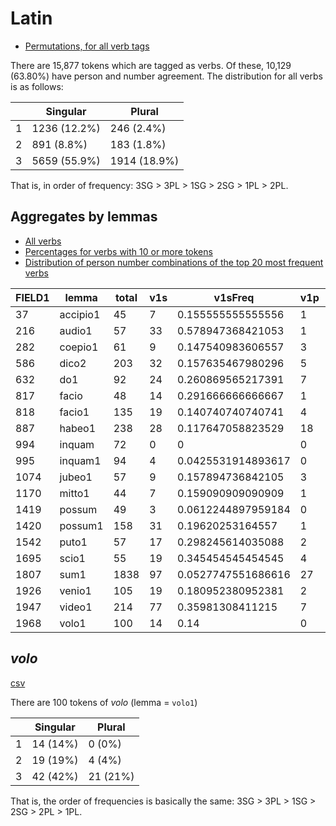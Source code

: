 # Latin

* [Permutations, for all verb tags](/RDir/allpermutationsLatin.csv)

There are 15,877 tokens which are tagged as verbs.  Of these, 10,129 (63.80%) have person and number agreement.  The distribution for all verbs is as follows:

| | Singular| Plural|
|--|--|--|
|1 | 1236 (12.2%) | 246 (2.4%)|
|2 | 891 (8.8%) | 183 (1.8%)|
|3 | 5659 (55.9%) | 1914 (18.9%) |

That is, in order of frequency: 3SG > 3PL > 1SG > 2SG > 1PL > 2PL.


## Aggregates by lemmas

* [All verbs](/RDir/Lat_all_fin_pct.csv)
* [Percentages for verbs with 10 or more tokens](/RDir/latin_finite_ten_or_more.csv)
* [Distribution of person number combinations of the top 20 most frequent verbs](/RDir/Latin_top_20_finite.csv)

|FIELD1|lemma   |total|v1s|v1sFreq           |v1p|v1pFreq            |v2s|v2sFreq           |v2p|v2pFreq            |v3s |v3sFreq          |v3p|v3pFreq           |
|------|--------|-----|---|------------------|---|-------------------|---|------------------|---|-------------------|----|-----------------|---|------------------|
|37    |accipio1|45   |7  |0.155555555555556 |1  |0.0222222222222222 |6  |0.133333333333333 |1  |0.0222222222222222 |23  |0.511111111111111|7  |0.155555555555556 |
|216   |audio1  |57   |33 |0.578947368421053 |1  |0.0175438596491228 |2  |0.0350877192982456|3  |0.0526315789473684 |16  |0.280701754385965|2  |0.0350877192982456|
|282   |coepio1 |61   |9  |0.147540983606557 |3  |0.0491803278688525 |1  |0.0163934426229508|0  |0                  |31  |0.508196721311475|17 |0.278688524590164 |
|586   |dico2   |203  |32 |0.157635467980296 |5  |0.0246305418719212 |15 |0.0738916256157636|3  |0.0147783251231527 |116 |0.571428571428571|32 |0.157635467980296 |
|632   |do1     |92   |24 |0.260869565217391 |7  |0.0760869565217391 |8  |0.0869565217391304|3  |0.0326086956521739 |36  |0.391304347826087|14 |0.152173913043478 |
|817   |facio   |48   |14 |0.291666666666667 |1  |0.0208333333333333 |5  |0.104166666666667 |1  |0.0208333333333333 |24  |0.5              |3  |0.0625            |
|818   |facio1  |135  |19 |0.140740740740741 |4  |0.0296296296296296 |12 |0.0888888888888889|5  |0.037037037037037  |65  |0.481481481481481|30 |0.222222222222222 |
|887   |habeo1  |238  |28 |0.117647058823529 |18 |0.0756302521008403 |19 |0.0798319327731092|7  |0.0294117647058824 |118 |0.495798319327731|48 |0.201680672268908 |
|994   |inquam  |72   |0  |0                 |0  |0                  |1  |0.0138888888888889|0  |0                  |71  |0.986111111111111|0  |0                 |
|995   |inquam1 |94   |4  |0.0425531914893617|0  |0                  |1  |0.0106382978723404|0  |0                  |89  |0.946808510638298|0  |0                 |
|1074  |jubeo1  |57   |9  |0.157894736842105 |3  |0.0526315789473684 |1  |0.0175438596491228|0  |0                  |41  |0.719298245614035|3  |0.0526315789473684|
|1170  |mitto1  |44   |7  |0.159090909090909 |1  |0.0227272727272727 |6  |0.136363636363636 |0  |0                  |23  |0.522727272727273|7  |0.159090909090909 |
|1419  |possum  |49   |3  |0.0612244897959184|0  |0                  |5  |0.102040816326531 |0  |0                  |30  |0.612244897959184|11 |0.224489795918367 |
|1420  |possum1 |158  |31 |0.19620253164557  |1  |0.00632911392405063|27 |0.170886075949367 |3  |0.0189873417721519 |72  |0.455696202531646|24 |0.151898734177215 |
|1542  |puto1   |57   |17 |0.298245614035088 |2  |0.0350877192982456 |15 |0.263157894736842 |5  |0.087719298245614  |11  |0.192982456140351|7  |0.12280701754386  |
|1695  |scio1   |55   |19 |0.345454545454545 |4  |0.0727272727272727 |9  |0.163636363636364 |8  |0.145454545454545  |12  |0.218181818181818|3  |0.0545454545454545|
|1807  |sum1    |1838 |97 |0.0527747551686616|27 |0.014689880304679  |86 |0.0467899891186072|9  |0.00489662676822633|1231|0.66974972796518 |388|0.211099020674646 |
|1926  |venio1  |105  |19 |0.180952380952381 |2  |0.019047619047619  |17 |0.161904761904762 |1  |0.00952380952380952|44  |0.419047619047619|22 |0.20952380952381  |
|1947  |video1  |214  |77 |0.35981308411215  |7  |0.0327102803738318 |32 |0.149532710280374 |10 |0.0467289719626168 |57  |0.266355140186916|31 |0.144859813084112 |
|1968  |volo1   |100  |14 |0.14              |0  |0                  |19 |0.19              |4  |0.04               |42  |0.42             |21 |0.21              |


## *volo*

[csv](/RDir/volo_finite_pct.csv)

There are 100 tokens of *volo* (lemma = ```volo1```)

| | Singular | Plural |
|-- | -- | --| 
|1 | 14 (14%) | 0 (0%)| 
| 2 | 19 (19%) | 4 (4%)|
|3 | 42 (42%) | 21 (21%) |

That is, the order of frequencies is basically the same: 3SG > 3PL > 1SG > 2SG > 2PL > 1PL.

